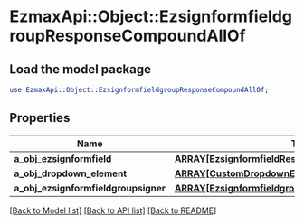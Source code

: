 # EzmaxApi::Object::EzsignformfieldgroupResponseCompoundAllOf

## Load the model package
```perl
use EzmaxApi::Object::EzsignformfieldgroupResponseCompoundAllOf;
```

## Properties
Name | Type | Description | Notes
------------ | ------------- | ------------- | -------------
**a_obj_ezsignformfield** | [**ARRAY[EzsignformfieldResponseCompound]**](EzsignformfieldResponseCompound.md) |  | 
**a_obj_dropdown_element** | [**ARRAY[CustomDropdownElementResponseCompound]**](CustomDropdownElementResponseCompound.md) |  | [optional] 
**a_obj_ezsignformfieldgroupsigner** | [**ARRAY[EzsignformfieldgroupsignerResponseCompound]**](EzsignformfieldgroupsignerResponseCompound.md) |  | 

[[Back to Model list]](../README.md#documentation-for-models) [[Back to API list]](../README.md#documentation-for-api-endpoints) [[Back to README]](../README.md)


